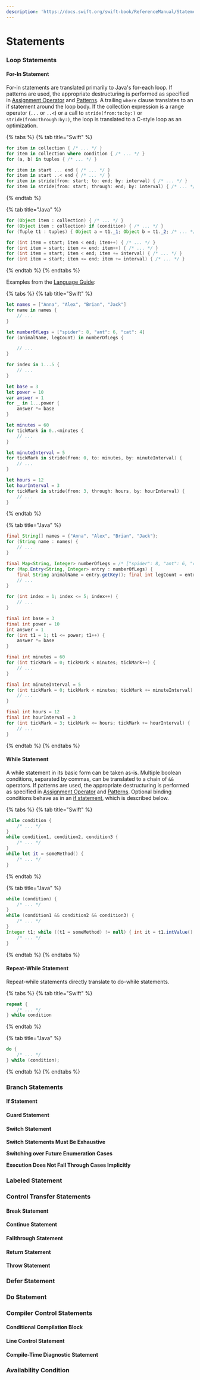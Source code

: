 ```yaml
---
description: 'https://docs.swift.org/swift-book/ReferenceManual/Statements.html'
---
```


# Statements

### Loop Statements

#### For-In Statement

For-in statements are translated primarily to Java's for-each loop. If patterns are used, the appropriate destructuring is performed as specified in [Assignment Operator](expressions.md#assignment-operator) and [Patterns](patterns.md). A trailing `where` clause translates to an if statement around the loop body. If the collection expression is a range operator \(`...` or `..<`\) or a call to `stride(from:to:by:)` or `stride(from:through:by:)`, the loop is translated to a C-style loop as an optimization.

{% tabs %}
{% tab title="Swift" %}
```swift
for item in collection { /* ... */ }
for item in collection where condition { /* ... */ }
for (a, b) in tuples { /* ... */ }

for item in start ... end { /* ... */ }
for item in start ..< end { /* ... */ }
for item in stride(from: start; to: end; by: interval) { /* ... */ }
for item in stride(from: start; through: end; by: interval) { /* ... */ }
```
{% endtab %}

{% tab title="Java" %}
```java
for (Object item : collection) { /* ... */ }
for (Object item : collection) if (condition) { /* ... */ }
for (Tuple t1 : tuples) { Object a = t1._1; Object b = t1._2; /* ... */ }

for (int item = start; item < end; item++) { /* ... */ }
for (int item = start; item <= end; item++) { /* ... */ }
for (int item = start; item < end; item += interval) { /* ... */ }
for (int item = start; item <= end; item += interval) { /* ... */ }
```
{% endtab %}
{% endtabs %}

Examples from the [Language Guide](https://docs.swift.org/swift-book/LanguageGuide/ControlFlow.html):

{% tabs %}
{% tab title="Swift" %}
```swift
let names = ["Anna", "Alex", "Brian", "Jack"]
for name in names {
    // ...
}

let numberOfLegs = ["spider": 8, "ant": 6, "cat": 4]
for (animalName, legCount) in numberOfLegs {

    // ...
}

for index in 1...5 {
    // ...
}

let base = 3
let power = 10
var answer = 1
for _ in 1...power {
    answer *= base
}

let minutes = 60
for tickMark in 0..<minutes {
    // ...
}

let minuteInterval = 5
for tickMark in stride(from: 0, to: minutes, by: minuteInterval) {
    // ...
}

let hours = 12
let hourInterval = 3
for tickMark in stride(from: 3, through: hours, by: hourInterval) {
    // ...
}
```
{% endtab %}

{% tab title="Java" %}
```java
final String[] names = {"Anna", "Alex", "Brian", "Jack"};
for (String name : names) {
    // ...
}

final Map<String, Integer> numberOfLegs = /* ["spider": 8, "ant": 6, "cat": 4] */;
for (Map.Entry<String, Integer> entry : numberOfLegs) {
    final String animalName = entry.getKey(); final int legCount = entry.getValue(); 
    // ...
}

for (int index = 1; index <= 5; index++) {
    // ...
}

final int base = 3
final int power = 10
int answer = 1
for (int t1 = 1; t1 <= power; t1++) {
    answer *= base
}

final int minutes = 60
for (int tickMark = 0; tickMark < minutes; tickMark++) {
    // ...
}

final int minuteInterval = 5
for (int tickMark = 0; tickMark < minutes; tickMark += minuteInterval) {
    // ...
}

final int hours = 12
final int hourInterval = 3
for (int tickMark = 3; tickMark <= hours; tickMark += hourInterval) {
    // ...
}
```
{% endtab %}
{% endtabs %}

#### While Statement

A while statement in its basic form can be taken as-is. Multiple boolean conditions, separated by commas, can be translated to a chain of `&&` operators. If patterns are used, the appropriate destructuring is performed as specified in [Assignment Operator](expressions.md#assignment-operator) and [Patterns](patterns.md). Optional binding conditions behave as in an [if statement](statements.md#if-statement), which is described below.

{% tabs %}
{% tab title="Swift" %}
```swift
while condition {
    /* ... */
}
while condition1, condition2, condition3 {
    /* ... */
}
while let it = someMethod() {
    /* ... */
}
```
{% endtab %}

{% tab title="Java" %}
```java
while (condition) {
    /* ... */
}
while (condition1 && condition2 && condition3) {
    /* ... */
}
Integer t1; while ((t1 = someMethod) != null) { int it = t1.intValue();
    /* ... */
}
```
{% endtab %}
{% endtabs %}

#### Repeat-While Statement

Repeat-while statements directly translate to do-while statements.

{% tabs %}
{% tab title="Swift" %}
```swift
repeat {
    /* ... */
} while condition
```
{% endtab %}

{% tab title="Java" %}
```java
do {
    /* ... */
} while (condition);
```
{% endtab %}
{% endtabs %}

### Branch Statements

#### If Statement

#### Guard Statement

#### Switch Statement

**Switch Statements Must Be Exhaustive**

**Switching over Future Enumeration Cases**

**Execution Does Not Fall Through Cases Implicitly**

### Labeled Statement

### Control Transfer Statements

#### Break Statement

#### Continue Statement

#### Fallthrough Statement

#### Return Statement

#### Throw Statement

### Defer Statement

### Do Statement

### Compiler Control Statements

#### Conditional Compilation Block

#### Line Control Statement

#### Compile-Time Diagnostic Statement

### Availability Condition

